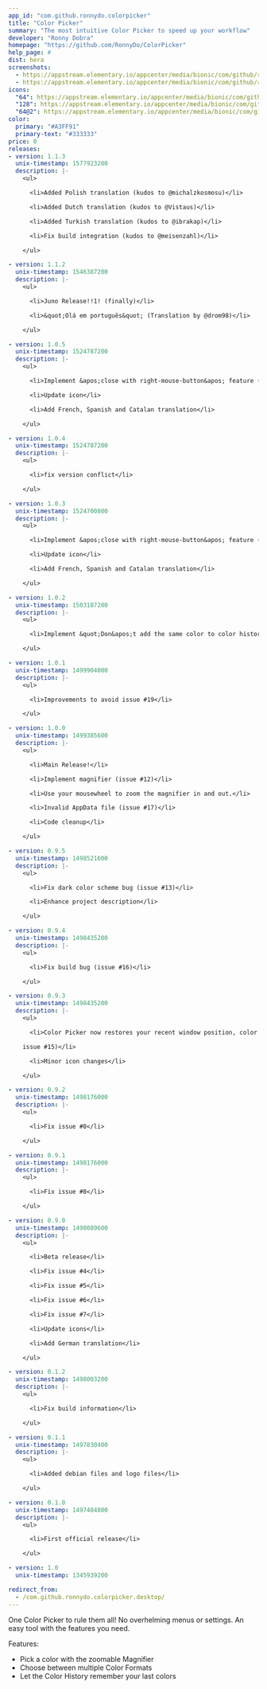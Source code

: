 ```yaml
---
app_id: "com.github.ronnydo.colorpicker"
title: "Color Picker"
summary: "The most intuitive Color Picker to speed up your workflow"
developer: "Ronny Dobra"
homepage: "https://github.com/RonnyDo/ColorPicker"
help_page: #
dist: hera
screenshots:
  - https://appstream.elementary.io/appcenter/media/bionic/com/github/ronnydo.colorpicker/F20B5F2CB156F30CB2BEB72162451573/screenshots/image-1_orig.png
  - https://appstream.elementary.io/appcenter/media/bionic/com/github/ronnydo.colorpicker/F20B5F2CB156F30CB2BEB72162451573/screenshots/image-2_orig.png
icons:
  "64": https://appstream.elementary.io/appcenter/media/bionic/com/github/ronnydo.colorpicker/F20B5F2CB156F30CB2BEB72162451573/icons/64x64/com.github.ronnydo.colorpicker_com.github.ronnydo.colorpicker.png
  "128": https://appstream.elementary.io/appcenter/media/bionic/com/github/ronnydo.colorpicker/F20B5F2CB156F30CB2BEB72162451573/icons/128x128/com.github.ronnydo.colorpicker_com.github.ronnydo.colorpicker.png
  "64@2": https://appstream.elementary.io/appcenter/media/bionic/com/github/ronnydo.colorpicker/F20B5F2CB156F30CB2BEB72162451573/icons/64x64@2/com.github.ronnydo.colorpicker_com.github.ronnydo.colorpicker.png
color:
  primary: "#A3FF91"
  primary-text: "#333333"
price: 0
releases:
- version: 1.1.3
  unix-timestamp: 1577923200
  description: |-
    <ul>

      <li>Added Polish translation (kudos to @michalzkosmosu)</li>

      <li>Added Dutch translation (kudos to @Vistaus)</li>

      <li>Added Turkish translation (kudos to @ibrakap)</li>

      <li>Fix build integration (kudos to @meisenzahl)</li>

    </ul>

- version: 1.1.2
  unix-timestamp: 1546387200
  description: |-
    <ul>

      <li>Juno Release!!1! (finally)</li>

      <li>&quot;Olá em português&quot; (Translation by @drom98)</li>

    </ul>

- version: 1.0.5
  unix-timestamp: 1524787200
  description: |-
    <ul>

      <li>Implement &apos;close with right-mouse-button&apos; feature (issue #27)</li>

      <li>Update icon</li>

      <li>Add French, Spanish and Catalan translation</li>

    </ul>

- version: 1.0.4
  unix-timestamp: 1524787200
  description: |-
    <ul>

      <li>fix version conflict</li>

    </ul>

- version: 1.0.3
  unix-timestamp: 1524700800
  description: |-
    <ul>

      <li>Implement &apos;close with right-mouse-button&apos; feature (issue #27)</li>

      <li>Update icon</li>

      <li>Add French, Spanish and Catalan translation</li>

    </ul>

- version: 1.0.2
  unix-timestamp: 1503187200
  description: |-
    <ul>

      <li>Implement &quot;Don&apos;t add the same color to color history twice&quot; (issue #24)</li>

    </ul>

- version: 1.0.1
  unix-timestamp: 1499904000
  description: |-
    <ul>

      <li>Improvements to avoid issue #19</li>

    </ul>

- version: 1.0.0
  unix-timestamp: 1499385600
  description: |-
    <ul>

      <li>Main Release!</li>

      <li>Implement magnifier (issue #12)</li>

      <li>Use your mousewheel to zoom the magnifier in and out.</li>

      <li>Invalid AppData file (issue #17)</li>

      <li>Code cleanup</li>

    </ul>

- version: 0.9.5
  unix-timestamp: 1498521600
  description: |-
    <ul>

      <li>Fix dark color scheme bug (issue #13)</li>

      <li>Enhance project description</li>

    </ul>

- version: 0.9.4
  unix-timestamp: 1498435200
  description: |-
    <ul>

      <li>Fix build bug (issue #16)</li>

    </ul>

- version: 0.9.3
  unix-timestamp: 1498435200
  description: |-
    <ul>

      <li>Color Picker now restores your recent window position, color format and color history! (issue #10, issue #11 and

    issue #15)</li>

      <li>Minor icon changes</li>

    </ul>

- version: 0.9.2
  unix-timestamp: 1498176000
  description: |-
    <ul>

      <li>Fix issue #8</li>

    </ul>

- version: 0.9.1
  unix-timestamp: 1498176000
  description: |-
    <ul>

      <li>Fix issue #8</li>

    </ul>

- version: 0.9.0
  unix-timestamp: 1498089600
  description: |-
    <ul>

      <li>Beta release</li>

      <li>Fix issue #4</li>

      <li>Fix issue #5</li>

      <li>Fix issue #6</li>

      <li>Fix issue #7</li>

      <li>Update icons</li>

      <li>Add German translation</li>

    </ul>

- version: 0.1.2
  unix-timestamp: 1498003200
  description: |-
    <ul>

      <li>Fix build information</li>

    </ul>

- version: 0.1.1
  unix-timestamp: 1497830400
  description: |-
    <ul>

      <li>Added debian files and logo files</li>

    </ul>

- version: 0.1.0
  unix-timestamp: 1497484800
  description: |-
    <ul>

      <li>First official release</li>

    </ul>

- version: 1.0
  unix-timestamp: 1345939200

redirect_from:
  - /com.github.ronnydo.colorpicker.desktop/
---
```

<p>One Color Picker to rule them all! No overhelming menus or settings. An easy tool with the features you need.</p>
<p>Features:</p>
<ul>
  <li>Pick a color with the zoomable Magnifier</li>
  <li>Choose between multiple Color Formats</li>
  <li>Let the Color History remember your last colors</li>
</ul>
